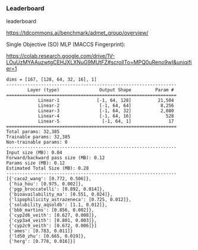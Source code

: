 ### Leaderboard

leaderboard 

https://tdcommons.ai/benchmark/admet_group/overview/

Single Objective (SO) MLP (MACCS Fingerprint):  

https://colab.research.google.com/drive/1V-LOuUzMYAAuzwtgCEHJXLXNuG9MUtFZ#scrollTo=MPQ0uReno9wI&uniqifier=1


    dims = [167, [128, 64, 32, 16], 1]
    ----------------------------------------------------------------
            Layer (type)               Output Shape         Param #
    ================================================================
                Linear-1              [-1, 64, 128]          21,504
                Linear-2               [-1, 64, 64]           8,256
                Linear-3               [-1, 64, 32]           2,080
                Linear-4               [-1, 64, 16]             528
                Linear-5                [-1, 64, 1]              17
    ================================================================
    Total params: 32,385
    Trainable params: 32,385
    Non-trainable params: 0
    ----------------------------------------------------------------
    Input size (MB): 0.04
    Forward/backward pass size (MB): 0.12
    Params size (MB): 0.12
    Estimated Total Size (MB): 0.28
    ----------------------------------------------------------------
    [{'caco2_wang': [0.772, 0.506]},
     {'hia_hou': [0.975, 0.002]},
     {'pgp_broccatelli': [0.892, 0.014]},
     {'bioavailability_ma': [0.551, 0.024]},
     {'lipophilicity_astrazeneca': [0.725, 0.012]},
     {'solubility_aqsoldb': [1.1, 0.012]},
     {'bbb_martins': [0.856, 0.002]},
     {'cyp2d6_veith': [0.627, 0.008]},
     {'cyp3a4_veith': [0.801, 0.003]},
     {'cyp2c9_veith': [0.672, 0.006]}]
     {'ames': [0.783, 0.011]}
     {'ld50_zhu': [0.665, 0.019]},
     {'herg': [0.778, 0.016]}]

